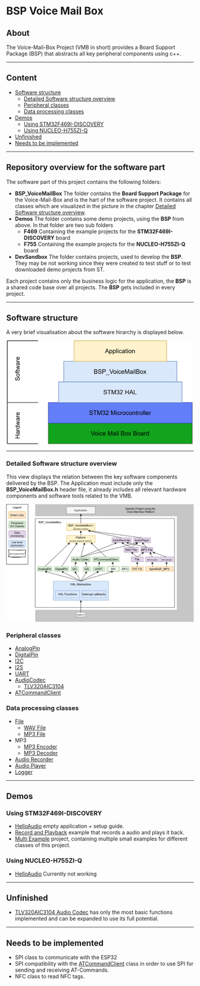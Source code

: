 # BSP Voice Mail Box

## About
The Voice-Mail-Box Project (VMB in short) provides a Board Support Package (BSP) that abstracts all key peripheral components using c++.

---
## Content
- [Software structure](#software-structure)
  - [Detailed Software structure overview](#detailed-software-structure-overview)
  - [Peripheral classes](#peripheral-classes)
  - [Data processing classes](#data-processing-classes)
- [Demos](#demos)
  - [Using STM32F469I-DISCOVERY](#using-stm32f469i-discovery)
  - [Using NUCLEO-H755ZI-Q](#using-nucleo-h755zi-q)
- [Unfinished](#unfinished)
- [Needs to be implemented](#needs-to-be-implemented)

---
## Repository overview for the software part
The software part of this project contains the following folders:
- **BSP_VoiceMailBox** 
  The folder contains the **Board Support Package** for the Voice-Mail-Box and is the hart of the software project.
  It contains all classes which are visualized in the picture in the chapter [Detailed Software structure overview](#detailed-software-structure-overview).  
- **Demos**
  The folder contains some demo projects, using the **BSP** from above.
  In that folder are two sub folders
  - **F469** Containing the example projects for the **STM32F469I-DISCOVERY** board
  - **F755** Containing the example projects for the **NUCLEO-H755ZI-Q** board
- **DevSandbox** 
  The folder contains projects, used to develop the **BSP**. 
  They may be not working since they were created to test stuff or to test downloaded demo projects from ST.


Each project contains only the business logic for the application, the **BSP** is a shared code base over all projects.
The **BSP** gets included in every project. 

---
## Software structure
A very brief visualisation about the software hirarchy is displayed below.
<tr>
<td>
<div align="center">
    <img src="documentation/images/SoftwareStack.png" width="500"> 
</div>
</td>

---
### Detailed Software structure overview 
This view displays the relation between the key software components delivered by the BSP.
The Application must include only the **BSP_VoiceMailBox.h** header file, it already includes all relevant hardware components and software tools related to the VMB.

<tr>
<td>
<div align="center">
    <img src="documentation/images/SoftwareStructureOverview.png" width="800"> 
</div>
</td>


### Peripheral classes
- [AnalogPin](documentation/AnalogPin.md)
- [DigitalPin](documentation/DigitalPin.md)
- [I2C](documentation/I2C.md)
- [I2S](documentation/I2S.md)
- [UART](documentation/UART.md)
- [AudioCodec](documentation/AudioCodec.md)
  - [TLV320AIC3104](documentation/TLV320AIC3104.md)
- [ATCommandClient](documentation/ATCommandClient.md)

### Data processing classes
- [File](documentation/File.md)
  - [WAV File](documentation/WAVFile.md)
  - [MP3 File](documentation/MP3File.md)
- MP3
  - [MP3 Encoder](documentation/MP3_encoder.md)
  - [MP3 Decoder](documentation/MP3_decoder.md)
- [Audio Recorder](documentation/AudioRecorder.md)
- [Audio Player](documentation/AudioPlayer.md)
- [Logger](documentation/Logger.md)

---
## Demos
### Using STM32F469I-DISCOVERY
- [HelloAudio](../Demos/F469/F469_HelloAudio/README.md) empty application + setup guide.
- [Record and Playback](../Demos/F469/F469_RecordPlayback/README.md) example that records a audio and plays it back.
- [Multi Example](../Demos/F469/F469_MultiExample/README.md) project, containing multiple small examples for different classes of this project.

### Using NUCLEO-H755ZI-Q
- [HelloAudio](../Demos/H755/H755_HelloAudio/README.md) Currently not working

---
## Unfinished
- [TLV320AIC3104 Audio Codec](documentation/TLV320AIC3104.md) has only the most basic functions implemented and can be expanded to use its full potential.
---
## Needs to be implemented
- SPI class to communicate with the ESP32
- SPI compatibility with the [ATCommandClient](documentation/ATCommandClient.md) class in order to use SPI for sending and receiving AT-Commands. 
- NFC class to read NFC tags.